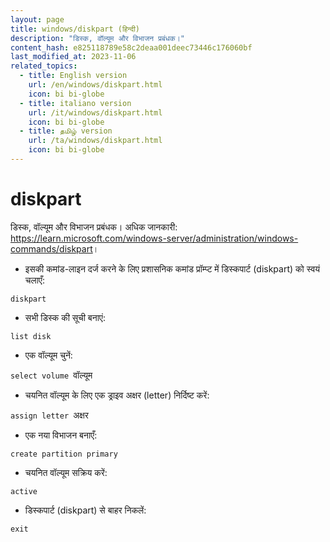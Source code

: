 ```yaml
---
layout: page
title: windows/diskpart (हिन्दी)
description: "डिस्क, वॉल्यूम और विभाजन प्रबंधक।"
content_hash: e825118789e58c2deaa001deec73446c176060bf
last_modified_at: 2023-11-06
related_topics:
  - title: English version
    url: /en/windows/diskpart.html
    icon: bi bi-globe
  - title: italiano version
    url: /it/windows/diskpart.html
    icon: bi bi-globe
  - title: தமிழ் version
    url: /ta/windows/diskpart.html
    icon: bi bi-globe
---
```

# diskpart

डिस्क, वॉल्यूम और विभाजन प्रबंधक।
अधिक जानकारी: <https://learn.microsoft.com/windows-server/administration/windows-commands/diskpart>।

- इसकी कमांड-लाइन दर्ज करने के लिए प्रशासनिक कमांड प्रॉम्प्ट में डिस्कपार्ट (diskpart) को स्वयं चलाएँ:

`diskpart`

- सभी डिस्क की सूची बनाएं:

`list disk`

- एक वॉल्यूम चुनें:

`select volume `<span class="tldr-var badge badge-pill bg-dark-lm bg-white-dm text-white-lm text-dark-dm font-weight-bold">वॉल्यूम</span>

- चयनित वॉल्यूम के लिए एक ड्राइव अक्षर (letter) निर्दिष्ट करें:

`assign letter `<span class="tldr-var badge badge-pill bg-dark-lm bg-white-dm text-white-lm text-dark-dm font-weight-bold">अक्षर</span>

- एक नया विभाजन बनाएँ:

`create partition primary`

- चयनित वॉल्यूम सक्रिय करें:

`active`

- डिस्कपार्ट (diskpart) से बाहर निकलें:

`exit`
